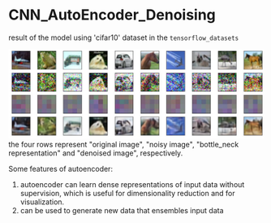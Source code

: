 # CNN_AutoEncoder_Denoising

result of the model using 'cifar10' dataset in the `tensorflow_datasets`

<img src="conv1.jpg">
the four rows represent "original image", "noisy image", "bottle_neck representation" and "denoised image", respectively.<br>


Some features of autoencoder:
1. autoencoder can learn dense representations of input data without supervision, which is useful for dimensionality reduction and for visualization.
2. can be used to generate new data that ensembles input data

